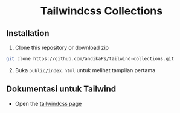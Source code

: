 <h1 align="center">Tailwindcss Collections</h1>

## Installation
1. Clone this repository or download zip
```bash
git clone https://github.com/andikaPs/tailwind-collections.git
```
2. Buka `public/index.html` untuk melihat tampilan pertama

## Dokumentasi untuk Tailwind
- Open the [tailwindcss page](https://tailwindcss.com/)

